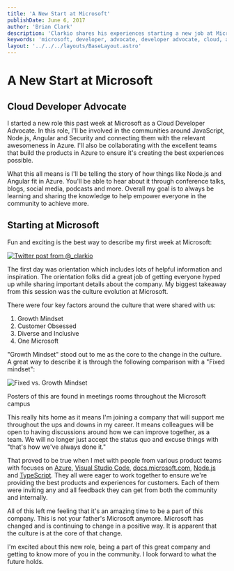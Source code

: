 ```yaml
---
title: 'A New Start at Microsoft'
publishDate: June 6, 2017
author: 'Brian Clark'
description: 'Clarkio shares his experiences starting a new job at Microsoft'
keywords: 'microsoft, developer, advocate, developer advocate, cloud, azure, cloud advocate, cloud developer advocate, career'
layout: '../../../layouts/BaseLayout.astro'
---
```


# A New Start at Microsoft

## Cloud Developer Advocate

I started a new role this past week at Microsoft as a Cloud Developer Advocate. In this role, I'll be involved in the communities around JavaScript, Node.js, Angular and Security and connecting them with the relevant awesomeness in Azure. I'll also be collaborating with the excellent teams that build the products in Azure to ensure it's creating the best experiences possible.

What this all means is I'll be telling the story of how things like Node.js and Angular fit in Azure. You'll be able to hear about it through conference talks, blogs, social media, podcasts and more. Overall my goal is to always be learning and sharing the knowledge to help empower everyone in the community to achieve more.

## Starting at Microsoft

Fun and exciting is the best way to describe my first week at Microsoft:

<a href="https://twitter.com/_clarkio/status/869668624683868161">
    <img class="post-image" src="/assets/old-posts/img/new-start-at-msft/start-at-msft-tweet.png" alt="Twitter post from @_clarkio">
</a>

The first day was orientation which includes lots of helpful information and inspiration. The orientation folks did a great job of getting everyone hyped up while sharing important details about the company. My biggest takeaway from this session was the culture evolution at Microsoft.

There were four key factors around the culture that were shared with us:

1. Growth Mindset
2. Customer Obsessed
3. Diverse and Inclusive
4. One Microsoft

"Growth Mindset" stood out to me as the core to the change in the culture. A great way to describe it is through the following comparison with a "Fixed mindset":

<img class="post-image" src="/assets/old-posts/img/new-start-at-msft/fixed-vs-growth-mindset.png" alt="Fixed vs. Growth Mindset">

<span class="caption text-muted">Posters of this are found in meetings rooms throughout the Microsoft campus</span>

This really hits home as it means I'm joining a company that will support me throughout the ups and downs in my career. It means colleagues will be open to having discussions around how we can improve together, as a team. We will no longer just accept the status quo and excuse things with "that's how we've always done it."

That proved to be true when I met with people from various product teams with focuses on [Azure](https://azure.microsoft.com), [Visual Studio Code](https://code.visualstudio.com/), [docs.microsoft.com](https://docs.microsoft.com), [Node.js](https://nodejs.org) and [TypeScript](http://www.typescriptlang.org/). They all were eager to work together to ensure we're providing the best products and experiences for customers. Each of them were inviting any and all feedback they can get from both the community and internally.

All of this left me feeling that it's an amazing time to be a part of this company. This is not your father's Microsoft anymore. Microsoft has changed and is continuing to change in a positive way. It is apparent that the culture is at the core of that change.

I'm excited about this new role, being a part of this great company and getting to know more of you in the community. I look forward to what the future holds.
